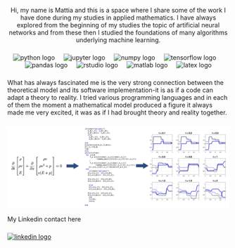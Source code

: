<p align="center">Hi, my name is Mattia and this is a space where I share some of the work I have done during my studies in applied mathematics. I have always explored from the beginning of my studies the topic of artificial neural networks and from these then I studied the foundations of many algorithms underlying machine learning.</p>

###

<div align="center">
  <img src="https://cdn.jsdelivr.net/gh/devicons/devicon/icons/python/python-original.svg" height="40" alt="python logo"  />
  <img width="12" />
  <img src="https://cdn.jsdelivr.net/gh/devicons/devicon/icons/jupyter/jupyter-original.svg" height="40" alt="jupyter logo"  />
  <img width="12" />
  <img src="https://cdn.jsdelivr.net/gh/devicons/devicon/icons/numpy/numpy-original.svg" height="40" alt="numpy logo"  />
  <img width="12" />
  <img src="https://cdn.jsdelivr.net/gh/devicons/devicon/icons/tensorflow/tensorflow-original.svg" height="40" alt="tensorflow logo"  />
  <img width="12" />
  <img src="https://cdn.jsdelivr.net/gh/devicons/devicon/icons/pandas/pandas-original.svg" height="40" alt="pandas logo"  />
  <img width="12" />
  <img src="https://cdn.jsdelivr.net/gh/devicons/devicon/icons/rstudio/rstudio-original.svg" height="40" alt="rstudio logo"  />
  <img width="12" />
  <img src="https://cdn.jsdelivr.net/gh/devicons/devicon/icons/matlab/matlab-original.svg" height="40" alt="matlab logo"  />
  <img width="12" />
  <img src="https://cdn.simpleicons.org/latex/008080" height="40" alt="latex logo"  />
</div>

###

<p align="left">What has always fascinated me is the very strong connection between the theoretical model and its software implementation-it is as if a code can adapt a theory to reality. I tried various programming languages and in each of them the moment a mathematical model produced a figure it always made me very excited, it was as if I had brought theory and reality together.</p>

###
![collage](MixCollage-20-Jul-2025-04-29-PM-4585.jpg)

<p align="left">My Linkedin contact here</p>

###

<div align="left">
  <a href="https://www.linkedin.com/in/mattia-migliorini-39231223a" target="_blank">
    <img src="https://raw.githubusercontent.com/maurodesouza/profile-readme-generator/master/src/assets/icons/social/linkedin/default.svg" width="52" height="40" alt="linkedin logo"  />
  </a>
</div>

###
